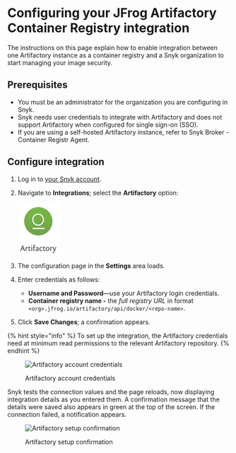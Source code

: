 # Configuring your JFrog Artifactory Container Registry integration

The instructions on this page explain how to enable integration between one Artifactory instance as a container registry and a Snyk organization to start managing your image security.

## Prerequisites

* You must be an administrator for the organization you are configuring in Snyk.
* Snyk needs user credentials to integrate with Artifactory and does not support Artifactory when configured for single sign-on (SSO).
* If you are using a self-hosted Artifactory instance, refer to Snyk Broker - Container Registr Agent.

## Configure integration

1. Log in to [your Snyk account](https://app.snyk.io).
2.  Navigate to **Integrations**; select the **Artifactory** option:

    <img src="../../../.gitbook/assets/image (57) (3).png" alt="Artifactory integration" data-size="original">
3. The configuration page in the **Settings** area loads.
4. Enter credentials as follows:
   * **Username and Password**—use your Artifactory login credentials.
   * **Container registry name -** the _full registry URL_ in format `<org>.jfrog.io/artifactory/api/docker/<repo-name>`.
5. Click **Save Changes**; a confirmation appears.

{% hint style="info" %}
To set up the integration, the Artifactory credentials need at minimum read permissions to the relevant Artifactory repository.
{% endhint %}

<figure><img src="https://user-images.githubusercontent.com/112600/144875482-078b715e-2834-469b-9983-7e88a65f175e.png" alt="Artifactory account credentials"><figcaption><p>Artifactory account credentials</p></figcaption></figure>

Snyk tests the connection values and the page reloads, now displaying integration details as you entered them. A confirmation message that the details were saved also appears in green at the top of the screen. If the connection failed, a notification appears.

<figure><img src="../../../.gitbook/assets/uuid-3b329a90-394f-5ab3-af84-658b41a1edc0-en.png" alt="Artifactory setup confirmation"><figcaption><p>Artifactory setup confirmation</p></figcaption></figure>
